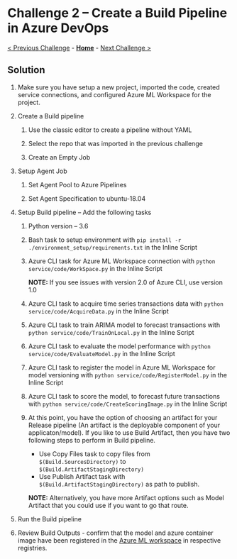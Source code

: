 # Challenge 2 – Create a Build Pipeline in Azure DevOps

[< Previous Challenge](./01-TimeSeriesForecasting.md) - **[Home](./README.md)** - [Next Challenge >](./03-UnitTesting.md)

## Solution

1.  Make sure you have setup a new project, imported the code, created service connections, and configured Azure ML Workspace for the project.

2.  Create a Build pipeline

    1.  Use the classic editor to create a pipeline without YAML

    2.  Select the repo that was imported in the previous challenge

    3.  Create an Empty Job

3.  Setup Agent Job

    1.  Set Agent Pool to Azure Pipelines

    2.  Set Agent Specification to ubuntu-18.04

4.  Setup Build pipeline – Add the following tasks

    1.  Python version – 3.6

    2.  Bash task to setup environment with `pip install -r ./environment_setup/requirements.txt` in the Inline Script

    3.  Azure CLI task for Azure ML Workspace connection with `python service/code/WorkSpace.py` in the Inline Script
        
        **NOTE:** If you see issues with version 2.0 of Azure CLI, use version 1.0

    4.  Azure CLI task to acquire time series transactions data with `python service/code/AcquireData.py` in the Inline Script

    5.  Azure CLI task to train ARIMA model to forecast transactions with `python service/code/TrainOnLocal.py` in the Inline Script

    6.  Azure CLI task to evaluate the model performance with `python service/code/EvaluateModel.py` in the Inline Script

    7.  Azure CLI task to register the model in Azure ML Workspace for model versioning with `python service/code/RegisterModel.py` in the Inline Script

    8.  Azure CLI task to score the model, to forecast future transactions with `python service/code/CreateScoringImage.py` in the Inline Script
        
    9.  At this point, you have the option of choosing an artifact for your Release pipeline (An artifact is the deployable component of your applicaton/model). If you like to use Build Artifact, then you have two following steps to perform in Build pipeline. 
        - Use Copy Files task to copy files from `$(Build.SourcesDirectory)` to `$(Build.ArtifactStagingDirectory)`
        - Use Publish Artifact task with `$(Build.ArtifactStagingDirectory)` as path to publish. 
        
        **NOTE:** Alternatively, you have more Artifact options such as Model Artifact that you could use if you want to go that route.

5.  Run the Build pipeline

6.  Review Build Outputs - confirm that the model and azure container image have been registered in the [Azure ML workspace](https://ml.azure.com/) in respective registries.
